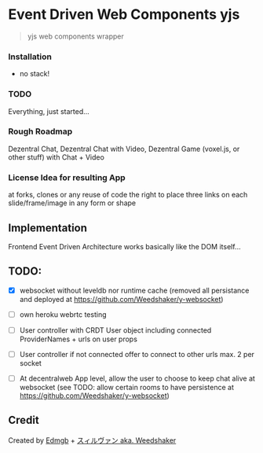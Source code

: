 # Event Driven Web Components yjs

> yjs web components wrapper


### Installation

- no stack!


### TODO

Everything, just started...

### Rough Roadmap

Dezentral Chat, Dezentral Chat with Video, Dezentral Game (voxel.js, or other stuff) with Chat + Video

### License Idea for resulting App

at forks, clones or any reuse of code the right to place three links on each slide/frame/image in any form or shape

## Implementation

Frontend Event Driven Architecture works basically like the DOM itself...

## TODO:
- [x] websocket without leveldb nor runtime cache (removed all persistance and deployed at https://github.com/Weedshaker/y-websocket)
- [ ] own heroku webrtc testing
- [ ] User controller with CRDT User object including connected ProviderNames + urls on user props
- [ ] User controller if not connected offer to connect to other urls max. 2 per socket
- [ ] At decentralweb App level, allow the user to choose to keep chat alive at websocket (see TODO: allow certain rooms to have persistence at https://github.com/Weedshaker/y-websocket)


## Credit

Created by [Edmgb](https://github.com/Edmgb) + [スィルヴァン aka. Weedshaker](https://github.com/Weedshaker)
